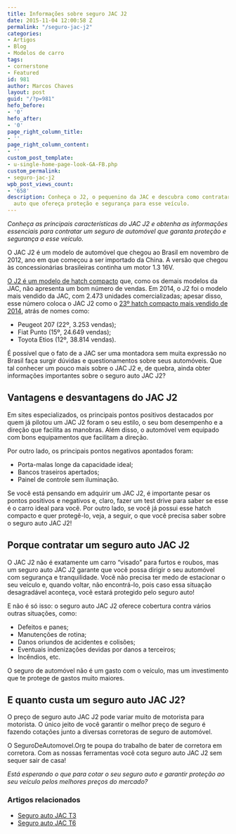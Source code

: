 ```yaml
---
title: Informações sobre seguro JAC J2
date: 2015-11-04 12:00:58 Z
permalink: "/seguro-jac-j2"
categories:
- Artigos
- Blog
- Modelos de carro
tags:
- cornerstone
- Featured
id: 981
author: Marcos Chaves
layout: post
guid: "/?p=981"
hefo_before:
- '0'
hefo_after:
- '0'
page_right_column_title:
- ''
page_right_column_content:
- ''
custom_post_template:
- u-single-home-page-look-GA-FB.php
custom_permalink:
- seguro-jac-j2
wpb_post_views_count:
- '658'
description: Conheça o J2, o pequenino da JAC e descubra como contratar um seguro
  auto que ofereça proteção e segurança para esse veículo.
---
```


_Conheça as principais características do JAC J2 e obtenha as informações essenciais para contratar um seguro de automóvel que garanta proteção e segurança a esse veículo._

O JAC J2 é um modelo de automóvel que chegou ao Brasil em novembro de 2012, ano em que começou a ser importado da China. A versão que chegou às concessionárias brasileiras continha um motor 1.3 16V.

<a href="http://revistaautoesporte.globo.com/Analises/noticia/2015/03/avaliacao-jac-j2-14-flex-2015.html" target="_blank">O J2 é um modelo de hatch compacto</a> que, como os demais modelos da JAC, não apresenta um bom número de vendas. Em 2014, o J2 foi o modelo mais vendido da JAC, com 2.473 unidades comercializadas; apesar disso, esse número coloca o JAC J2 como o [23º hatch compacto mais vendido de 2014](http://carros.ig.com.br/ranking/mais+vendidos+hatch+compacto+em+2014/01_2_1_00_12_00_00_00_2014_1.html), atrás de nomes como:

  * Peugeot 207 (22º, 3.253 vendas);
  * Fiat Punto (15º, 24.649 vendas);
  * Toyota Etios (12º, 38.814 vendas).

É possível que o fato de a JAC ser uma montadora sem muita expressão no Brasil faça surgir dúvidas e questionamentos sobre seus automóveis. Que tal conhecer um pouco mais sobre o JAC J2 e, de quebra, ainda obter informações importantes sobre o seguro auto JAC J2?

## Vantagens e desvantagens do JAC J2

Em sites especializados, os principais pontos positivos destacados por quem já pilotou um JAC J2 foram o seu estilo, o seu bom desempenho e a direção que facilita as manobras. Além disso, o automóvel vem equipado com bons equipamentos que facilitam a direção.

Por outro lado, os principais pontos negativos apontados foram:

  * Porta-malas longe da capacidade ideal;
  * Bancos traseiros apertados;
  * Painel de controle sem iluminação.

Se você está pensando em adquirir um JAC J2, é importante pesar os pontos positivos e negativos e, claro, fazer um test drive para saber se esse é o carro ideal para você. Por outro lado, se você já possui esse hatch compacto e quer protegê-lo, veja, a seguir, o que você precisa saber sobre o seguro auto JAC J2!

## Porque contratar um seguro auto JAC J2

O JAC J2 não é exatamente um carro “visado” para furtos e roubos, mas um seguro auto JAC J2 garante que você possa dirigir o seu automóvel com segurança e tranquilidade. Você não precisa ter medo de estacionar o seu veículo e, quando voltar, não encontrá-lo, pois caso essa situação desagradável aconteça, você estará protegido pelo seguro auto!

E não é só isso: o seguro auto JAC J2 oferece cobertura contra vários outras situações, como:

  * Defeitos e panes;
  * Manutenções de rotina;
  * Danos oriundos de acidentes e colisões;
  * Eventuais indenizações devidas por danos a terceiros;
  * Incêndios, etc.

O seguro de automóvel não é um gasto com o veículo, mas um investimento que te protege de gastos muito maiores.

## E quanto custa um seguro auto JAC J2?

O preço de seguro auto JAC J2 pode variar muito de motorista para motorista. O único jeito de você garantir o melhor preço de seguro é fazendo cotações junto a diversas corretoras de seguro de automóvel.

O SeguroDeAutomovel.Org te poupa do trabalho de bater de corretora em corretora. Com as nossas ferramentas você cota seguro auto JAC J2 sem sequer sair de casa!

_Está esperando o que para cotar o seu seguro auto e garantir proteção ao seu veículo pelos melhores preços do mercado?_

### Artigos relacionados

  * <a href="/seguro-auto-jac-t3" target="_blank">Seguro auto JAC T3</a>
  * <a href="/seguro-jac-t6" target="_blank">Seguro auto JAC T6</a>